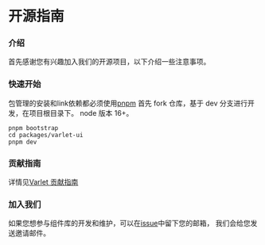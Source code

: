 # 开源指南

### 介绍
首先感谢您有兴趣加入我们的开源项目，以下介绍一些注意事项。

### 快速开始
包管理的安装和link依赖都必须使用[pnpm](https://pnpm.io/)
首先 fork 仓库，基于 dev 分支进行开发，在项目根目录下。
node 版本 16+。

```shell
pnpm bootstrap
cd packages/varlet-ui
pnpm dev
```

### 贡献指南
详情见[Varlet 贡献指南](https://github.com/haoziqaq/varlet/blob/dev/.github/CONTRIBUTING.md)

### 加入我们

如果您想参与组件库的开发和维护，可以在[issue](https://github.com/haoziqaq/varlet/issues)中留下您的邮箱，
我们会给您发送邀请邮件。